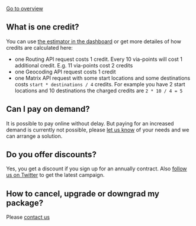 [Go to overview](./README.md)

## What is one credit?

You can use [the estimator in the dashboard](https://graphhopper.com/dashboard/#/pricing) or get more detailes of how credits are calculated here:

 * one Routing API request costs 1 credit. Every 10 via-points will cost 1 additional credit. E.g. 11 via-points cost 2 credits
 * one Geocoding API request costs 1 credit
 * one Matrix API request with some start locations and some destinations costs `start * destinations / 4` credits. For example you have 2 start locations and 10 destinations the charged credits are `2 * 10 / 4 = 5`

## Can I pay on demand?

It is possible to pay online without delay. But paying for an increased demand is currently not possible, please [let us know](https://graphhopper.com/#contact) of your needs and we can arrange a solution.

## Do you offer discounts?

Yes, you get a discount if you sign up for an annually contract. Also [follow us on Twitter](https://twitter.com/graphhopper) to get the latest campaign.

## How to cancel, upgrade or downgrad my package?

Please [contact us](https://graphhopper.com/#contact)
